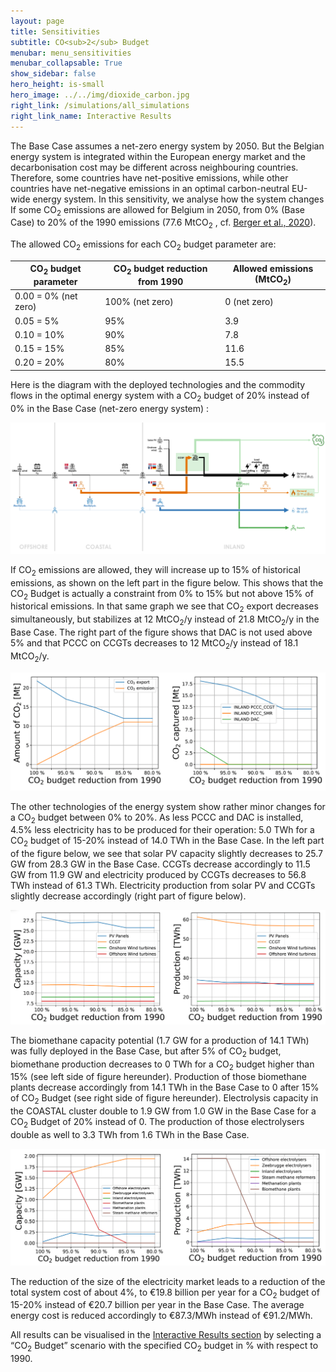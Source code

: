 ```yaml
---
layout: page
title: Sensitivities
subtitle: CO<sub>2</sub> Budget
menubar: menu_sensitivities
menubar_collapsable: True
show_sidebar: false
hero_height: is-small
hero_image: ../../img/dioxide_carbon.jpg
right_link: /simulations/all_simulations
right_link_name: Interactive Results
---
```

The Base Case assumes a net-zero energy system by 2050. But the Belgian energy system is integrated within the European energy market and the decarbonisation cost may be different across neighbouring countries. Therefore, some countries have net-positive emissions, while other countries have net-negative emissions in an optimal carbon-neutral EU-wide energy system. In this sensitivity, we analyse how the system changes If some CO<sub>2</sub> emissions are allowed for Belgium in 2050, from 0% (Base Case) to 20% of the 1990 emissions (77.6 MtCO<sub>2</sub> , cf. [Berger et al., 2020](../../methodology#notes)).

The allowed CO<sub>2</sub> emissions for each CO<sub>2</sub> budget parameter are:

<div class="table-container" markdown="1">

| CO<sub>2</sub> budget parameter | CO<sub>2</sub> budget reduction from 1990 | Allowed emissions (MtCO<sub>2</sub>) |
|---------------------------------|-------------------------------------------|--------------------------------------|
| 0.00 = 0% (net zero)            | 100% (net zero)                           | 0 (net zero)                         |
| 0.05 = 5%                       | 95%                                       | 3.9                                  |
| 0.10 = 10%                      | 90%                                       | 7.8                                  | 
| 0.15 = 15%                      | 85%                                       | 11.6                                 | 
| 0.20 = 20%                      | 80%                                       | 15.5                                 |

</div>

Here is the diagram with the deployed technologies and the commodity flows in the optimal energy system with a CO<sub>2</sub> budget of 20% instead of 0% in the Base Case (net-zero energy system) :

![Base case summary](../../img/co2budget.png)

If CO<sub>2</sub> emissions are allowed, they will increase up to 15% of historical emissions, as shown on the left part in the figure below. This shows that the CO<sub>2</sub> Budget is actually a constraint from 0% to 15% but not above 15% of historical emissions. In that same graph we see that CO<sub>2</sub> export decreases simultaneously, but stabilizes at 12 MtCO<sub>2</sub>/y instead of 21.8 MtCO<sub>2</sub>/y in the Base Case. The right part of the figure shows that DAC is not used above 5% and that PCCC on CCGTs decreases to 12 MtCO<sub>2</sub>/y instead of 18.1 MtCO<sub>2</sub>/y.

![Evolution CO<sub>2</sub> export](../../img/evol_co2_export.png)

The other technologies of the energy system show rather minor changes for a CO<sub>2</sub> budget between 0% to 20%. As less PCCC and DAC is installed, 4.5% less electricity has to be produced for their operation: 5.0 TWh for a CO<sub>2</sub> budget of 15-20% instead of 14.0 TWh in the Base Case. In the left part of the figure below, we see that solar PV capacity slightly decreases to 25.7 GW from 28.3 GW in the Base Case. CCGTs decrease accordingly to 11.5 GW from 11.9 GW and electricity produced by CCGTs decreases to 56.8 TWh instead of 61.3 TWh. Electricity production from solar PV and CCGTs slightly decrease accordingly (right part of figure below).

![Impact of CO<sub>2</sub> reduction on electricity](../../img/impact_co2_red.png)

The biomethane capacity potential (1.7 GW for a production of 14.1 TWh) was fully deployed in the Base Case, but after 5% of CO<sub>2</sub> budget, biomethane production decreases to 0 TWh for a CO<sub>2</sub> budget higher than 15% (see left side of figure hereunder). Production of those biomethane plants decrease accordingly from 14.1 TWh in the Base Case to 0 after 15% of CO<sub>2</sub> Budget (see right side of figure hereunder). Electrolysis capacity in the COASTAL cluster double to 1.9 GW from 1.0 GW in the Base Case for a CO<sub>2</sub> Budget of 20% instead of 0. The production of those electrolysers double as well to 3.3 TWh from 1.6 TWh in the Base Case.

![Impact of CO<sub>2</sub> reduction on molecules](../../img/impact_co2_red_2.png)

The reduction of the size of the electricity market leads to a reduction of the total system cost of about 4%, to €19.8 billion per year for a CO<sub>2</sub> budget of 15-20% instead of €20.7 billion per year in the Base Case. The average energy cost is reduced accordingly to €87.3/MWh instead of €91.2/MWh.

All results can be visualised in the [Interactive Results section](../all_simulations) by selecting a “CO<sub>2</sub> Budget” scenario with the specified CO<sub>2</sub> budget in % with respect to 1990.